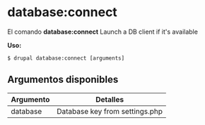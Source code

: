 # database:connect
El comando **database:connect** Launch a DB client if it's available

**Uso:**
```
$ drupal database:connect [arguments] 
```

## Argumentos disponibles
Argumento | Detalles
---------|-------------
database | Database key from settings.php
